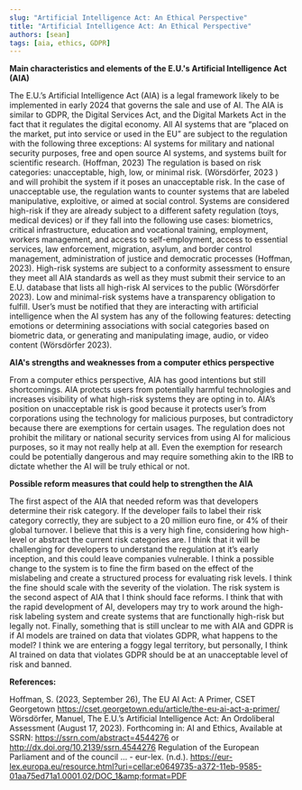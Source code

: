 ```yaml
---
slug: "Artificial Intelligence Act: An Ethical Perspective"
title: "Artificial Intelligence Act: An Ethical Perspective"
authors: [sean]
tags: [aia, ethics, GDPR]
---
```




**Main characteristics and elements of the E.U.'s Artificial Intelligence Act (AIA)** 

The E.U.’s Artificial Intelligence Act (AIA) is a legal framework likely to be implemented in early 2024 that governs the sale and use of AI. The AIA is similar to GDPR, the Digital Services Act, and the Digital Markets Act in the fact that it regulates the digital economy. All AI systems that are “placed on the market, put into service or used in the EU” are subject to the regulation with the following three exceptions: AI systems for military and national security purposes, free and open source AI systems, and systems built for scientific research. (Hoffman, 2023) The regulation is based on risk categories: unacceptable, high, low, or minimal risk. (Wörsdörfer, 2023 ) and will prohibit the system if it poses an unacceptable risk. In the case of unacceptable use, the regulation wants to counter systems that are labeled manipulative, exploitive, or aimed at social control. Systems are considered high-risk if they are already subject to a different safety regulation (toys, medical devices) or if they fall into the following use cases: biometrics, critical infrastructure, education and vocational training, employment, workers management, and access to self-employment, access to essential services, law enforcement, migration, asylum, and border control management, administration of justice and democratic processes (Hoffman, 2023). High-risk systems are subject to a conformity assessment to ensure they meet all AIA standards as well as they must submit their service to an E.U. database that lists all high-risk AI services to the public (Wörsdörfer 2023). Low and minimal-risk systems have a transparency obligation to fulfill. User’s must be notified that they are interacting with artificial intelligence when the AI system has any of the following features: detecting emotions or determining associations with social categories based on biometric data, or generating and manipulating image, audio, or video content (Wörsdörfer 2023). 

**AIA's strengths and weaknesses from a computer ethics perspective** 

From a computer ethics perspective, AIA has good intentions but still shortcomings.  AIA protects users from potentially harmful technologies and increases visibility of what high-risk systems they are opting in to. AIA’s position on unacceptable risk is good because it protects user’s from corporations using the technology for malicious purposes, but contradictory because there are exemptions for certain usages. The regulation does not prohibit the military or national security services from using AI for malicious purposes, so it may not really help at all. Even the exemption for research could be potentially dangerous and may require something akin to the IRB to dictate whether the AI will be truly ethical or not. 

**Possible reform measures that could help to strengthen the AIA** 

The first aspect of the AIA that needed reform was that developers determine their risk category. If the developer fails to label their risk category correctly, they are subject to a 20 million euro fine, or 4% of their global turnover. I believe that this is a very high fine, considering how high-level or abstract the current risk categories are. I think that it will be challenging for developers to understand the regulation at it’s early inception, and this could leave companies vulnerable. I think a possible change to the system is to fine the firm based on the effect of the mislabeling and create a structured process for evaluating risk levels. I think the fine should scale with the severity of the violation. The risk system is the second aspect of AIA that I think should face reforms. I think that with the rapid development of AI, developers may try to work around the high-risk labeling system and create systems that are functionally high-risk but legally not. Finally, something that is still unclear to me with AIA and GDPR is if AI models are trained on data that violates GDPR, what happens to the model? I think we are entering a foggy legal territory, but personally, I think AI trained on data that violates GDPR should be at an unacceptable level of risk and banned. 

**References:** 

Hoffman, S. (2023, September 26), The EU AI Act: A Primer, CSET Georgetown  https://cset.georgetown.edu/article/the-eu-ai-act-a-primer/
 Wörsdörfer, Manuel, The E.U.’s Artificial Intelligence Act: An Ordoliberal Assessment (August 17, 2023). Forthcoming in: AI and Ethics, Available at SSRN: https://ssrn.com/abstract=4544276 or http://dx.doi.org/10.2139/ssrn.4544276
Regulation of the European Parliament and of the council ... - eur-lex. (n.d.). https://eur-lex.europa.eu/resource.html?uri=cellar:e0649735-a372-11eb-9585-01aa75ed71a1.0001.02/DOC_1&amp;format=PDF





